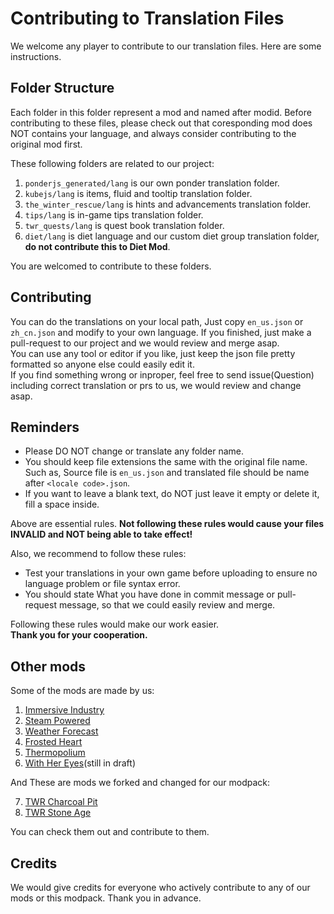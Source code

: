 # Contributing to Translation Files
We welcome any player to contribute to our translation files. Here are some instructions.
## Folder Structure
Each folder in this folder represent a mod and named after modid. Before contributing to these files, please check out that coresponding mod does NOT contains your language, and always consider contributing to the original mod first.  

These following folders are related to our project:
1. `ponderjs_generated/lang` is our own ponder translation folder.
2. `kubejs/lang` is items, fluid and tooltip translation folder.
3. `the_winter_rescue/lang` is hints and advancements translation folder.
4. `tips/lang` is in-game tips translation folder.
5. `twr_quests/lang` is quest book translation folder.
6. `diet/lang` is diet language and our custom diet group translation folder, __do not contribute this to Diet Mod__.    

You are welcomed to contribute to these folders. 
## Contributing
You can do the translations on your local path, Just copy `en_us.json` or `zh_cn.json` and modify to your own language. If you finished, just make a pull-request to our project and we would review and merge asap.  
You can use any tool or editor if you like, just keep the json file pretty formatted so anyone else could easily edit it.  
If you find something wrong or inproper, feel free to send issue(Question) including correct translation or prs to us, we would review and change asap.
## Reminders
- Please DO NOT change or translate any folder name.   
- You should keep file extensions the same with the original file name. Such as, Source file is `en_us.json` and translated file should be name after `<locale code>.json`.
- If you want to leave a blank text, do NOT just leave it empty or delete it, fill a space inside. 
 
Above are essential rules. __Not following these rules would cause your files INVALID and NOT being able to take effect!__

Also, we recommend to follow these rules:
- Test your translations in your own game before uploading to ensure no language problem or file syntax error.
- You should state What you have done in commit message or pull-request message, so that we could easily review and merge. 
  
Following these rules would make our work easier.  
__Thank you for your cooperation.__  
## Other mods
Some of the mods are made by us:
1. [Immersive Industry](https://github.com/TeamMoegMC/ImmersiveIndustry)
2. [Steam Powered](https://github.com/TeamMoegMC/SteamPowered)
3. [Weather Forecast](https://github.com/TeamMoegMC/WeatherForecast)
4. [Frosted Heart](https://github.com/TeamMoegMC/FrostedHeart)
5. [Thermopolium](https://github.com/TeamMoegMC/Thermopolium)
6. [With Her Eyes](https://github.com/TeamMoegMC/WithHerEyes)(still in draft)

And These are mods we forked and changed for our modpack:

7. [TWR Charcoal Pit](https://github.com/TeamMoegMC/CharcoalPit2)
8. [TWR Stone Age](https://github.com/TeamMoegMC/StoneAge)

You can check them out and contribute to them.  
## Credits
We would give credits for everyone who actively contribute to any of our mods or this modpack. Thank you in advance.
